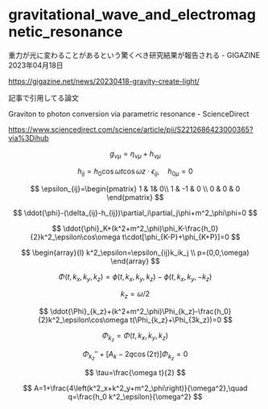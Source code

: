 # gravitational_wave_and_electromagnetic_resonance

重力が光に変わることがあるという驚くべき研究結果が報告される - GIGAZINE 2023年04月18日

https://gigazine.net/news/20230418-gravity-create-light/

記事で引用してる論文

Graviton to photon conversion via parametric resonance - ScienceDirect 

https://www.sciencedirect.com/science/article/pii/S2212686423000365?via%3Dihub

$$
g_{\nu\mu}=\eta_{\nu\mu}+h_{\nu\mu}
$$


$$
h_{ij}=h_0 \cos\omega t\cos\omega z \cdot \epsilon_{ij},\quad h_{0\mu}=0
$$

$$
\epsilon_{ij}=\begin{pmatrix}
1 & 1& 0\\
1 & -1 & 0 \\
0 & 0 & 0
\end{pmatrix}
$$

$$
\ddot{\phi}-(\delta_{ij}-h_{ij})\partial_i\partial_j\phi+m^2_\phi\phi=0
$$

$$
\ddot{\phi}_K+(k^2+m^2_\phi)\phi_K-\frac{h_0}{2}k^2_\epsilon\cos\omega t\cdot[\phi_{K-P}+\phi_{K+P}]=0
$$

$$
\begin{array}{l}
k^2_\epsilon=\epsilon_{ij}k_ik_j \\
p=(0,0,\omega)
\end{array}
$$

$$
\Phi(t,k_x,k_y,k_z)=\phi(t,k_x,k_y,k_z)-\phi(t,k_x,k_y,-k_z)
$$

$$
k_z=\omega/2
$$

$$
\ddot{\Phi}_{k_z}+(k^2+m^2_\phi)\Phi_{k_z}-\frac{h_0}{2}k^2_\epsilon\cos\omega t(\Phi_{k_z}+\Phi_{3k_z})=0
$$

$$
\Phi_{k_z}=\Phi(t,k_x,k_y,k_z)
$$

$$
{\Phi_{k_z}}''+\left[A_k-2q\cos(2\tau)\right]\Phi_{k_z}=0
$$

$$
\tau=\frac{\omega t}{2}
$$

$$
A=1+\frac{4\left(k^2_x+k^2_y+m^2_\phi\right)}{\omega^2},\quad q=\frac{h_0 k^2_\epsilon}{\omega^2}
$$

